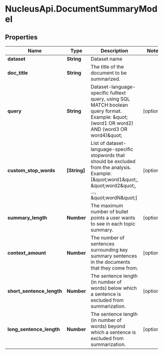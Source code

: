 # NucleusApi.DocumentSummaryModel

## Properties
Name | Type | Description | Notes
------------ | ------------- | ------------- | -------------
**dataset** | **String** | Dataset name | 
**doc_title** | **String** | The title of the document to be summarized. | 
**query** | **String** | Dataset-language-specific fulltext query, using SQL MATCH boolean query format. Example: \&quot;(word1 OR word2) AND (word3 OR word4)\&quot; | [optional] 
**custom_stop_words** | **[String]** | List of dataset-language-specific stopwords that should be excluded from the analysis. Example: [\&quot;word1\&quot;, \&quot;word2\&quot;, ..., \&quot;wordN\&quot;] | [optional] 
**summary_length** | **Number** | The maximum number of bullet points a user wants to see in each topic summary. | [optional] 
**context_amount** | **Number** | The number of sentences surrounding key summary sentences in the documents that they come from. | [optional] 
**short_sentence_length** | **Number** | The sentence length (in number of words) below which a sentence is excluded from summarization. | [optional] 
**long_sentence_length** | **Number** | The sentence length (in number of words) beyond which a sentence is excluded from summarization. | [optional] 



